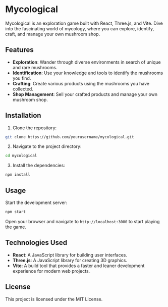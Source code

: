 # Mycological

Mycological is an exploration game built with React, Three.js, and Vite. Dive into the fascinating world of mycology, where you can explore, identify, craft, and manage your own mushroom shop.

## Features

- **Exploration**: Wander through diverse environments in search of unique and rare mushrooms.
- **Identification**: Use your knowledge and tools to identify the mushrooms you find.
- **Crafting**: Create various products using the mushrooms you have collected.
- **Shop Management**: Sell your crafted products and manage your own mushroom shop.

## Installation

1. Clone the repository:

```bash
git clone https://github.com/yourusername/mycological.git
```

2. Navigate to the project directory:

```bash
cd mycological
```

3. Install the dependencies:

```bash
npm install
```

## Usage

Start the development server:

```bash
npm start
```

Open your browser and navigate to `http://localhost:3000` to start playing the game.

## Technologies Used

- **React**: A JavaScript library for building user interfaces.
- **Three.js**: A JavaScript library for creating 3D graphics.
- **Vite**: A build tool that provides a faster and leaner development experience for modern web projects.

## License

This project is licensed under the MIT License.
